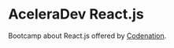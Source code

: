 # AceleraDev React.js

Bootcamp about React.js offered by [Codenation](https://www.codenation.dev/).
